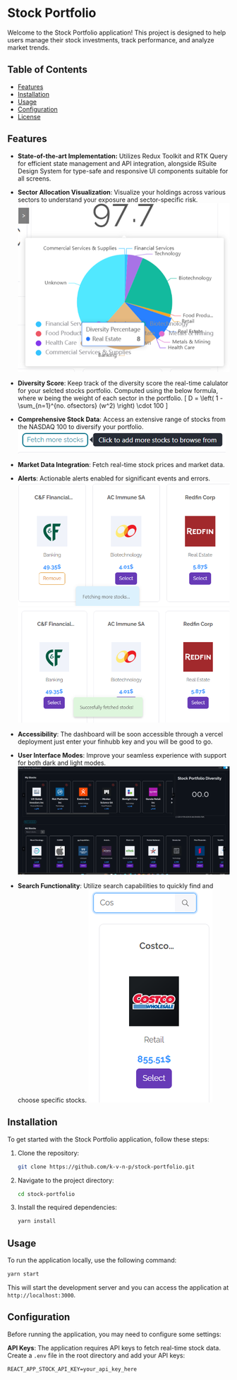 # Stock Portfolio

Welcome to the Stock Portfolio application! This project is designed to help users manage their stock investments, track performance, and analyze market trends.

## Table of Contents
- [Features](#features)
- [Installation](#installation)
- [Usage](#usage)
- [Configuration](#configuration)
- [License](#license)

## Features
- **State-of-the-art Implementation:** Utilizes Redux Toolkit and RTK Query for efficient state management and API integration, alongside RSuite Design System for type-safe and responsive UI components suitable for all screens.


- **Sector Allocation Visualization**: Visualize your holdings across various sectors to understand your exposure and sector-specific risk.
![alt text](image-6.png)

- **Diversity Score**: Keep track of the diversity score the real-time calulator for your selcted stocks portfolio. Computed using the below formula, where w being the weight of each sector in the portfolio.
\[ D = \left( 1 - \sum_{n=1}^{no. ofsectors} (w^2) \right) \cdot 100 \]

- **Comprehensive Stock Data**: Access an extensive range of stocks from the NASDAQ 100 to diversify your portfolio. 
![alt text](image-7.png)

- **Market Data Integration**: Fetch real-time stock prices and market data.
- **Alerts**: Actionable alerts enabled for significant events and errors.
![alt text](image-4.png)
![alt text](image-5.png)

- **Accessibility**: The dashboard will be soon accessible through a vercel deployment just enter your finhubb key and you will be good to go.

- **User Interface Modes**: Improve your seamless experience with support for both dark and light modes.
![alt text](image-2.png)

- **Search Functionality**: Utilize search capabilities to quickly find and choose specific stocks.
![alt text](image-8.png)


## Installation

To get started with the Stock Portfolio application, follow these steps:

1. Clone the repository:
   ```sh
   git clone https://github.com/k-v-n-p/stock-portfolio.git
   ```
2. Navigate to the project directory:
   ```sh
   cd stock-portfolio
   ```
3. Install the required dependencies:
   ```sh
   yarn install
   ```

## Usage

To run the application locally, use the following command:

```sh
yarn start
```

This will start the development server and you can access the application at `http://localhost:3000`.

## Configuration

Before running the application, you may need to configure some settings:

**API Keys**: The application requires API keys to fetch real-time stock data. Create a `.env` file in the root directory and add your API keys: 
   ```env
   REACT_APP_STOCK_API_KEY=your_api_key_here
   ```


<!-- ## License

This project is licensed under the MIT License. See the [LICENSE](LICENSE) file for details. -->

<!-- ---
Feel free to explore, use, and contribute to the Stock Portfolio project! If you have any questions or need further assistance, please open an issue on GitHub.
``` -->